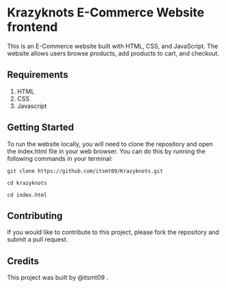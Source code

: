 # Krazyknots E-Commerce Website frontend

This is an E-Commerce website built with HTML, CSS, and JavaScript. The website allows users browse products, add products to cart, and checkout.

## Requirements

1. HTML
2. CSS
3. Javascript




## Getting Started

To run the website locally, you will need to clone the repository and open the index.html file in your web browser. You can do this by running the following commands in your terminal:

``` 
git clone https://github.com/itsmt09/Krazyknots.git 
```

```
cd krazyknots
```

```
cd index.html
```


## Contributing

If you would like to contribute to this project, please fork the repository and submit a pull request.


## Credits

This project was built by @itsmt09 .
